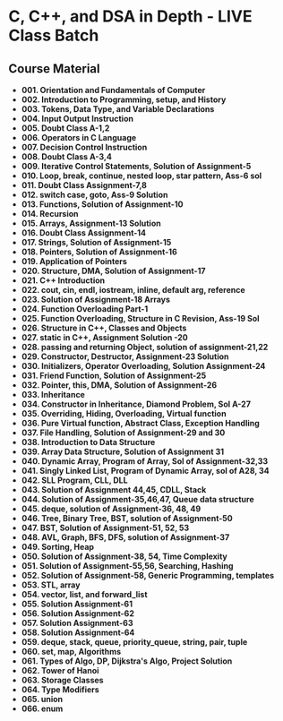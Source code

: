 # C, C++, and DSA in Depth - LIVE Class Batch

## Course Material

- **001. Orientation and Fundamentals of Computer** 
- **002. Introduction to Programming, setup, and History** 
- **003. Tokens, Data Type, and Variable Declarations**
- **004. Input Output Instruction**
- **005. Doubt Class A-1,2**
- **006. Operators in C Language**
- **007. Decision Control Instruction**
- **008. Doubt Class A-3,4**
- **009. Iterative Control Statements, Solution of Assignment-5**
- **010. Loop, break, continue, nested loop, star pattern, Ass-6 sol**
- **011. Doubt Class Assignment-7,8**
- **012. switch case, goto, Ass-9 Solution**
- **013. Functions, Solution of Assignment-10**
- **014. Recursion**
- **015. Arrays, Assignment-13 Solution**
- **016. Doubt Class Assignment-14**
- **017. Strings, Solution of Assignment-15**
- **018. Pointers, Solution of Assignment-16**
- **019. Application of Pointers**
- **020. Structure, DMA, Solution of Assignment-17**
- **021. C++ Introduction**
- **022. cout, cin, endl, iostream, inline, default arg, reference**
- **023. Solution of Assignment-18 Arrays**
- **024. Function Overloading Part-1**
- **025. Function Overloading, Structure in C Revision, Ass-19 Sol**
- **026. Structure in C++, Classes and Objects**
- **027. static in C++, Assignment Solution -20**
- **028. passing and returning Object, solution of assignment-21,22**
- **029. Constructor, Destructor, Assignment-23 Solution**
- **030. Initializers, Operator Overloading, Solution Assignment-24**
- **031. Friend Function, Solution of Assignment-25**
- **032. Pointer, this, DMA, Solution of Assignment-26**
- **033. Inheritance**
- **034. Constructor in Inheritance, Diamond Problem, Sol A-27**
- **035. Overriding, Hiding, Overloading, Virtual function**
- **036. Pure Virtual function, Abstract Class, Exception Handling**
- **037. File Handling, Solution of Assignment-29 and 30**
- **038. Introduction to Data Structure**
- **039. Array Data Structure, Solution of Assignment 31**
- **040. Dynamic Array, Program of Array, Sol of Assignment-32,33**
- **041. Singly Linked List, Program of Dynamic Array, sol of A28, 34**
- **042. SLL Program, CLL, DLL**
- **043. Solution of Assignment 44,45, CDLL, Stack**
- **044. Solution of Assignment-35,46,47, Queue data structure**
- **045. deque, solution of Assignment-36, 48, 49**
- **046. Tree, Binary Tree, BST, solution of Assignment-50**
- **047. BST, Solution of Assignment-51, 52, 53**
- **048. AVL, Graph, BFS, DFS, solution of Assignment-37**
- **049. Sorting, Heap**
- **050. Solution of Assignment-38, 54, Time Complexity**
- **051. Solution of Assignment-55,56, Searching, Hashing**
- **052. Solution of Assignment-58, Generic Programming, templates**
- **053. STL, array**
- **054. vector, list, and forward_list**
- **055. Solution Assignment-61**
- **056. Solution Assignment-62**
- **057. Solution Assignment-63**
- **058. Solution Assignment-64**
- **059. deque, stack, queue, priority_queue, string, pair, tuple**
- **060. set, map, Algorithms**
- **061. Types of Algo, DP, Dijkstra's Algo, Project Solution**
- **062. Tower of Hanoi**
- **063. Storage Classes**
- **064. Type Modifiers**
- **065. union**
- **066. enum**
